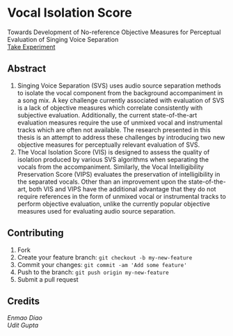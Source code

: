 # Vocal Isolation Score

Towards Development of No-reference Objective Measures for Perceptual Evaluation of Singing Voice Separation  
[Take Experiment](http://dem123456789.github.io/beaqlejsDEM/demo/mushra)
## Abstract

1. Singing Voice Separation (SVS) uses audio source separation methods to isolate the vocal component from the background accompaniment in a song mix. A key challenge currently associated with evaluation of SVS is a lack of objective measures which correlate consistently with subjective evaluation. Additionally, the current state-of-the-art evaluation measures require the use of unmixed vocal and instrumental tracks which are often not available. The research presented in this thesis is an attempt to address these challenges by introducing two new objective measures for perceptually relevant evaluation of SVS.    
2. The Vocal Isolation Score (VIS) is designed to assess the quality of isolation produced by various SVS algorithms when separating the vocals from the accompaniment. Similarly, the Vocal Intelligibility Preservation Score (VIPS) evaluates the preservation of intelligibility in the separated vocals. Other than an improvement upon the state-of-the-art, both VIS and VIPS have the additional advantage that they do not require references in the form of unmixed vocal or instrumental tracks to perform objective evaluation, unlike the currently popular objective measures used for evaluating audio source separation.

## Contributing

1. Fork
2. Create your feature branch: `git checkout -b my-new-feature`
3. Commit your changes: `git commit -am 'Add some feature'`
4. Push to the branch: `git push origin my-new-feature`
5. Submit a pull request



## Credits

*Enmao Diao  
Udit Gupta*

